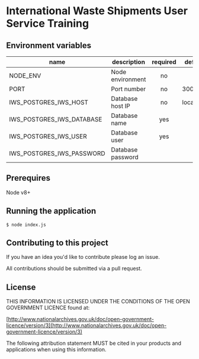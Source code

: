 # International Waste Shipments User Service Training

## Environment variables

|name                     |description      |required|default  |valid                      |notes|
|-------------------------|-----------------|:------:|---------|:-------------------------:|-----|
|NODE_ENV                 |Node environment |no      |         |development,test,production|     |
|PORT                     |Port number      |no      |3002     |                           |     |
|IWS_POSTGRES_IWS_HOST    |Database host IP |no      |localhost|                           |     |
|IWS_POSTGRES_IWS_DATABASE|Database name    |yes     |         |                           |     |
|IWS_POSTGRES_IWS_USER    |Database user    |yes     |         |                           |     |
|IWS_POSTGRES_IWS_PASSWORD|Database password|        |         |                           |     |

## Prerequires

Node v8+

## Running the application

`$ node index.js`

## Contributing to this project

If you have an idea you'd like to contribute please log an issue.

All contributions should be submitted via a pull request.  

## License

THIS INFORMATION IS LICENSED UNDER THE CONDITIONS OF THE OPEN GOVERNMENT LICENCE found at:

[http://www.nationalarchives.gov.uk/doc/open-government-licence/version/3](http://www.nationalarchives.gov.uk/doc/open-government-licence/version/3)

The following attribution statement MUST be cited in your products and applications when using this information.